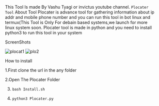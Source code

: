 This Tool Is made By Vashu Tyagi or invictus youtube channel.
`Plocater Tool`
About Tool
Plocater is  advance tool for gathering information about ip addr and mobile phone number
and you can run this tool in bot linux and termux(This Tool is Only For debain based systems,we launch for more linux system soon.
Plocater tool is made in python and you need to install python3 to run this tool in your system



ScreenShots



![plocat1](https://user-images.githubusercontent.com/98152458/150505964-2081177f-6a77-45b5-8a8f-05e844ff8e76.png)
![plo2](https://user-images.githubusercontent.com/98152458/150506700-0d7ec775-e213-4c27-bc45-cb4928906a95.png)




How to install




1.First clone the url in the any folder



2.Open The Plocater Folder



3. `bash Install.sh`



4. `python3 Plocater.py`
